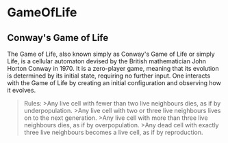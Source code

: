 # GameOfLife
## Conway's Game of Life 

The Game of Life, also known simply as Conway's Game of Life or simply Life,
is a cellular automaton devised by the British mathematician John Horton Conway
in 1970.
It is a zero-player game, meaning that its evolution is determined by its initial
state, requiring no further input.
One interacts with the Game of Life by creating an initial configuration and
observing how it evolves.

>Rules:
    >Any live cell with fewer than two live neighbours dies, as if by underpopulation.
    >Any live cell with two or three live neighbours lives on to the next generation.
    >Any live cell with more than three live neighbours dies, as if by overpopulation.
    >Any dead cell with exactly three live neighbours becomes a live cell, as if by reproduction.

